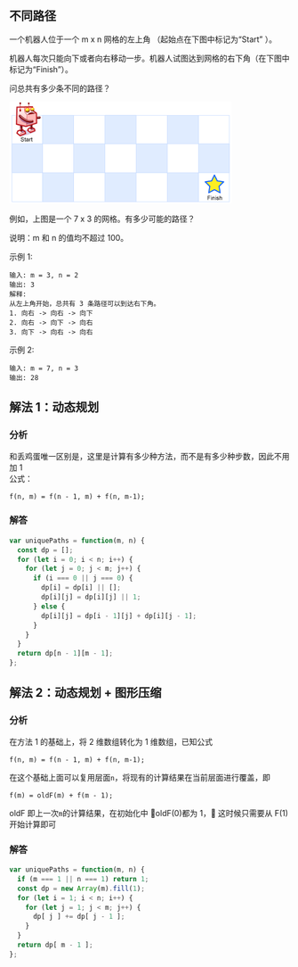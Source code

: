 ## 不同路径

一个机器人位于一个 m x n 网格的左上角 （起始点在下图中标记为“Start” ）。

机器人每次只能向下或者向右移动一步。机器人试图达到网格的右下角（在下图中标记为“Finish”）。

问总共有多少条不同的路径？

<img src="../../../static/不同路径.png">

例如，上图是一个 7 x 3 的网格。有多少可能的路径？

说明：m 和 n 的值均不超过 100。

示例 1:

```
输入: m = 3, n = 2
输出: 3
解释:
从左上角开始，总共有 3 条路径可以到达右下角。
1. 向右 -> 向右 -> 向下
2. 向右 -> 向下 -> 向右
3. 向下 -> 向右 -> 向右
```

示例 2:

```
输入: m = 7, n = 3
输出: 28
```

## 解法 1：动态规划

### 分析

和丢鸡蛋唯一区别是，这里是计算有多少种方法，而不是有多少种步数，因此不用加 1  
公式：

```
f(n, m) = f(n - 1, m) + f(n, m-1);
```

### 解答

```javascript
var uniquePaths = function(m, n) {
  const dp = [];
  for (let i = 0; i < n; i++) {
    for (let j = 0; j < m; j++) {
      if (i === 0 || j === 0) {
        dp[i] = dp[i] || [];
        dp[i][j] = dp[i][j] || 1;
      } else {
        dp[i][j] = dp[i - 1][j] + dp[i][j - 1];
      }
    }
  }
  return dp[n - 1][m - 1];
};
```

## 解法 2：动态规划 + 图形压缩

### 分析

在方法 1 的基础上，将 2 维数组转化为 1 维数组，已知公式

```
f(n, m) = f(n - 1, m) + f(n, m-1);
```

在这个基础上面可以复用层面`n`，将现有的计算结果在当前层面进行覆盖，即

```
f(m) = oldF(m) + f(m - 1);
```

oldF 即上一次`m`的计算结果，在初始化中 oldF(0)都为 1， 这时候只需要从 F(1)开始计算即可

### 解答

```javascript
var uniquePaths = function(m, n) {
  if (m === 1 || n === 1) return 1;
  const dp = new Array(m).fill(1);
  for (let i = 1; i < n; i++) {
    for (let j = 1; j < m; j++) {
      dp[ j ] += dp[ j - 1 ];
    }
  }
  return dp[ m - 1 ];
};
```
